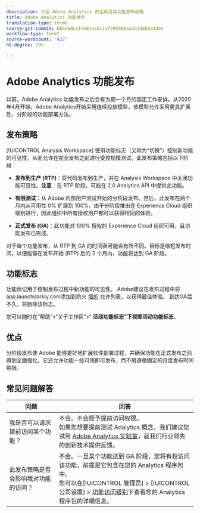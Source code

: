 ```yaml
---
description: 介绍 Adobe Analytics 的全新连续功能发布战略
title: Adobe Analytics 功能发布
translation-type: tm+mt
source-git-commit: bbbe6dccfee81ae5111f295906aa3a23d68ad39e
workflow-type: tm+mt
source-wordcount: '422'
ht-degree: 79%

---
```



# Adobe Analytics 功能发布

以前，Adobe Analytics 功能发布之后会有为期一个月的固定工作安排。从2020年4月开始，Adobe Analytics开始采用连续投放模型，该模型允许采用更具扩展性、分阶段的功能部署方法。

## 发布策略

[!UICONTROL Analysis Workspace] 使用功能标志（又称为“切换”）控制新功能的可见性，从而允许在完全发布之前进行受控规模测试。此发布策略包括以下阶段：

* **发布到生产 (RTP)**：将代码发布到生产，并在 Analysis Workspace 中关闭功能可见性。**注意**：在 RTP 阶段，可能在 2.0 Analytics API 中提供此功能。

* **有限测试**：从 Adobe 内部用户测试开始的分阶段发布。然后，此发布在两个月内从可用性 0% 扩展到 100%。由于分阶段推出在 Experience Cloud 组织级别进行，因此组织中所有授权用户都可以获得相同的体验。

* **正式发布 (GA)**：此功能对 100% 授权的 Experience Cloud 组织可用，且功能发布已完成。

对于每个功能发布，从 RTP 到 GA 的时间表可能会有所不同。目标是缩短发布时间，以便能够在发布开始 (RTP) 后的 2 个月内，功能将达到 GA 阶段。

## 功能标志

功能标记用于控制发布过程中新功能的可见性。 Adobe建议在发布过程中将app.launchdarkly.com添加到防火 [墙的](https://docs.adobe.com/content/help/en/analytics/technotes/ip-addresses.html) 允许列表，以获得最佳体验。 到达GA后不久，将删除该标志。

您可以随时在“帮助”>“关于工作区”>“ **活动功能标志”下视图活动功能标志**。

## 优点

分阶段发布使 Adobe 能够更好地扩展软件部署过程，并确保功能在正式发布之前得到全面强化。它还允许功能一经可用即可发布，而不用遵循固定的月度发布时间期限。

## 常见问题解答

| 问题 | 回答 |
|---|---|
| 我是否可以请求提前访问某个功能？ | 不会。不会授予提前访问权限。<br>如果您想要提前测试 Analytics 概念，我们建议您试用 [Adobe Analytics 实验室](https://docs.adobe.com/content/help/zh-Hans/analytics/analyze/tech-previews/overview.html)，就我们行业领先的创新技术提供反馈。 |
| 此发布策略是否会影响我对功能的访问？ | 不会。一旦某个功能达到 GA 阶段，您将有权访问该功能，前提是它包含在您的 Analytics 程序包中。<br>您可以在[!UICONTROL 管理员] > [!UICONTROL 公司设置] > [功能访问级别](https://docs.adobe.com/content/help/zh-Hans/analytics/admin/company-settings/feature-access-levels.html)下查看您的 Analytics 程序包的详细信息。 |
